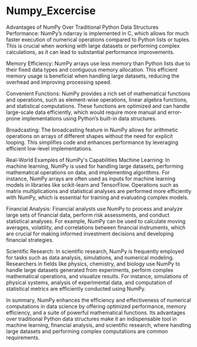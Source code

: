 # Numpy_Excercise

Advantages of NumPy Over Traditional Python Data Structures
Performance: NumPy’s ndarray is implemented in C, which allows for much faster execution of numerical operations compared to Python lists or tuples. This is crucial when working with large datasets or performing complex calculations, as it can lead to substantial performance improvements.

Memory Efficiency: NumPy arrays use less memory than Python lists due to their fixed data types and contiguous memory allocation. This efficient memory usage is beneficial when handling large datasets, reducing the overhead and improving processing speed.

Convenient Functions: NumPy provides a rich set of mathematical functions and operations, such as element-wise operations, linear algebra functions, and statistical computations. These functions are optimized and can handle large-scale data efficiently, which would require more manual and error-prone implementations using Python’s built-in data structures.

Broadcasting: The broadcasting feature in NumPy allows for arithmetic operations on arrays of different shapes without the need for explicit looping. This simplifies code and enhances performance by leveraging efficient low-level implementations.

Real-World Examples of NumPy's Capabilities
Machine Learning: In machine learning, NumPy is used for handling large datasets, performing mathematical operations on data, and implementing algorithms. For instance, NumPy arrays are often used as inputs for machine learning models in libraries like scikit-learn and TensorFlow. Operations such as matrix multiplications and statistical analyses are performed more efficiently with NumPy, which is essential for training and evaluating complex models.

Financial Analysis: Financial analysts use NumPy to process and analyze large sets of financial data, perform risk assessments, and conduct statistical analyses. For example, NumPy can be used to calculate moving averages, volatility, and correlations between financial instruments, which are crucial for making informed investment decisions and developing financial strategies.

Scientific Research: In scientific research, NumPy is frequently employed for tasks such as data analysis, simulations, and numerical modeling. Researchers in fields like physics, chemistry, and biology use NumPy to handle large datasets generated from experiments, perform complex mathematical operations, and visualize results. For instance, simulations of physical systems, analysis of experimental data, and computation of statistical metrics are efficiently conducted using NumPy.

In summary, NumPy enhances the efficiency and effectiveness of numerical computations in data science by offering optimized performance, memory efficiency, and a suite of powerful mathematical functions. Its advantages over traditional Python data structures make it an indispensable tool in machine learning, financial analysis, and scientific research, where handling large datasets and performing complex computations are common requirements.

